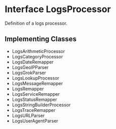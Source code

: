 

# Interface LogsProcessor

Definition of a logs processor.
## Implementing Classes

* LogsArithmeticProcessor
* LogsCategoryProcessor
* LogsDateRemapper
* LogsGeoIPParser
* LogsGrokParser
* LogsLookupProcessor
* LogsMessageRemapper
* LogsRemapper
* LogsServiceRemapper
* LogsStatusRemapper
* LogsStringBuilderProcessor
* LogsTraceRemapper
* LogsURLParser
* LogsUserAgentParser


